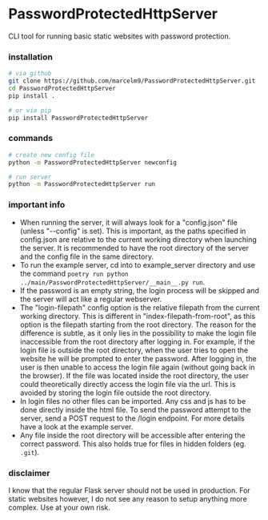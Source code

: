 # PasswordProtectedHttpServer
CLI tool for running basic static websites with password protection.

### installation
```bash
# via github
git clone https://github.com/marcelm9/PasswordProtectedHttpServer.git
cd PasswordProtectedHttpServer
pip install .

# or via pip
pip install PasswordProtectedHttpServer
```

### commands
```bash
# create new config file
python -m PasswordProtectedHttpServer newconfig

# run server
python -m PasswordProtectedHttpServer run
```

### important info
- When running the server, it will always look for a "config.json" file (unless "--config" is set). This is important, as the paths specified in config.json are relative to the current working directory when launching the server. It is recommended to have the root directory of the server and the config file in the same directory.
- To run the example server, cd into to example_server directory and use the command `poetry run python ../main/PasswordProtectedHttpServer/__main__.py run`.
- If the password is an empty string, the login process will be skipped and the server will act like a regular webserver.
- The "login-filepath" config option is the relative filepath from the current working directory. This is different in "index-filepath-from-root", as this option is the filepath starting from the root directory. The reason for the difference is subtle, as it only lies in the possibility to make the login file inaccessible from the root directory after logging in. For example, if the login file is outside the root directory, when the user tries to open the website he will be prompted to enter the password. After logging in, the user is then unable to access the login file again (without going back in the browser). If the file was located inside the root directory, the user could theoretically directly access the login file via the url. This is avoided by storing the login file outside the root directory.
- In login files no other files can be imported. Any css and js has to be done directly inside the html file. To send the password attempt to the server, send a POST request to the /login endpoint. For more details have a look at the example server.
- Any file inside the root directory will be accessible after entering the correct password. This also holds true for files in hidden folders (eg. `.git`).

### disclaimer
I know that the regular Flask server should not be used in production. For static websites however, I do not see any reason to setup anything more complex. Use at your own risk.
